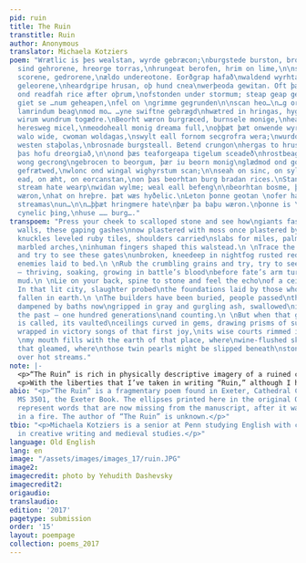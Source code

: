 ```yaml
---
pid: ruin
title: The Ruin
transtitle: Ruin
author: Anonymous
translator: Michaela Kotziers
poem: "Wrætlic is þes wealstan, wyrde gebræcon;\nburgstede burston, brosnað enta geweorc.\nHrofas
  sind gehrorene, hreorge torras,\nhrungeat berofen, hrim on lime,\n\nscearde scurbeorge
  scorene, gedrorene,\nældo undereotone. Eorðgrap hafað\nwaldend wyrhtan forweorone,
  geleorene,\nheardgripe hrusan, oþ hund cnea\nwerþeoda gewitan. Oft þæs wag gebad\n\nræghar
  ond readfah rice æfter oþrum,\nofstonden under stormum; steap geap gedreas.\nWonað
  giet se …num geheapen,\nfel on \ngrimme gegrunden\n\nscan heo…\n…g orþonc ærsceaft\n...g
  lamrindum beag\nmod mo… …yne swiftne gebrægd\nhwætred in hringas, hygerof gebond\n\nweallwalan
  wirum wundrum togædre.\nBeorht wæron burgræced, burnsele monige,\nheah horngestreon,
  heresweg micel,\nmeodoheall monig dreama full,\noþþæt þæt onwende wyrd seo swiþe.\n\nCrungon
  walo wide, cwoman woldagas,\nswylt eall fornom secgrofra wera;\nwurdon hyra wigsteal
  westen staþolas,\nbrosnade burgsteall. Betend crungon\nhergas to hrusan. Forþon
  þas hofu dreorgiað,\n\nond þæs teaforgeapa tigelum sceadeð\nhrostbeages hrof. Hryre
  wong gecrong\ngebrocen to beorgum, þær iu beorn monig\nglædmod ond goldbeorht gleoma
  gefrætwed,\nwlonc ond wingal wighyrstum scan;\n\nseah on sinc, on sylfor, on searogimmas,\non
  ead, on æht, on eorcanstan,\non þas beorhtan burg bradan rices.\nStanhofu stodan,
  stream hate wearp\nwidan wylme; weal eall befeng\n\nbeorhtan bosme, þær þa baþu
  wæron,\nhat on hreþre. þæt wæs hyðelic.\nLeton þonne geotan \nofer harne stan hate
  streamas\nun…\n\n…þþæt hringmere hate\nþær þa baþu wæron.\nþonne is \n…re; þæt is
  cynelic þing,\nhuse …… burg…."
transpoem: "Press your cheek to scalloped stone and see how\ngiants fastened these
  walls, these gaping gashes\nnow plastered with moss once plastered by hands:\n \nhow
  knuckles leveled ruby tiles, shoulders carried\nslabs for miles, palms moonscooped
  marbled arches,\ninhuman fingers shaped this walstead.\n \nTrace the crooked gables
  and try to see these gates\nunbroken, kneedeep in nightfog rusted red and\nblanketing
  enemies laid to bed.\n \nRub the crumbling grains and try, try to see these walls\nuntouched
  — thriving, soaking, growing in battle’s blood\nbefore fate’s arm turned iron to
  mud.\n \nLie on your back, spine to stone and feel the echo\nof a ceiling crashed.
  In that lit city, slaughter probed\nthe foundations laid by those who by then too\nhad
  fallen in earth.\n \nThe builders have been buried, people passed\nthrough a grave
  dampened by baths now\ngripped in gray and gurgling ash, swallowed\nin wells of
  the past — one hundred generations\nand counting.\n \nBut when that goldbright hall
  is called, its vaulted\nceilings curved in gems, drawing prisms of sun, its\nwarriors
  wrapped in victory songs of that first joy,\nits wise courts rimmed in newgreen,\n
  \nmy mouth fills with the earth of that place, where\nwine-flushed skin and floods
  that gleamed, where\nthose twin pearls might be slipped beneath\nstony shadows shading
  over hot streams."
note: |-
  <p>“The Ruin” is rich in physically descriptive imagery of a ruined city. The exact location of the city alluded to, and whether it is in fact an actual city and not a spiritual metaphor constructed by the poet, is still debated by scholars. The belief that “The Ruin’s” author was inspired by Bath or another Roman scene guides us to imagine the author as someone in awe of the accomplishments of the master builders of ancient Rome; it is from this perspective that I wrote my own translation. Rather than viewing the city as a metaphor for the human body (which is not uncommon among medieval Christian texts) and exploring the poem as one with a moralizing, religious theme, I chose to wade through the emotions of reimagining a site that has been lost. The speaker of my poem asks what it means to yearn for a time that was never her own, to stand at the site of a sunken past.</p>
  <p>With the liberties that I’ve taken in writing “Ruin,” although I have attempted to echo the speaker’s meditative mood, my poem is more aptly called an adaptation than a translation, in terms of both content and form. An individual line of Old English poetry consists of two half-lines, where each half-line has two accented syllables, and the two half lines are bound together by alliteration of the accented syllables. While I did not consistently employ half-lines, alliteration and its coincidence with accented syllables was important in crafting the sound of this poem. One thing that I find most wonderful about Old English is its creation of new words through kennings and compounds, and in response I created original compounds in my translation.</p>
abio: "<p>“The Ruin” is a fragmentary poem found in Exeter, Cathedral Chapter Library,
  MS 3501, the Exeter Book. The ellipses printed here in the original Old English
  represent words that are now missing from the manuscript, after it was scorched
  in a fire. The author of “The Ruin” is unknown.</p>"
tbio: "<p>Michaela Kotziers is a senior at Penn studying English with concentrations
  in creative writing and medieval studies.</p>"
language: Old English
lang: en
image: "/assets/images/images_17/ruin.JPG"
image2:
imagecredit: photo by Yehudith Dashevsky
imagecredit2:
origaudio:
translaudio:
edition: '2017'
pagetype: submission
order: '15'
layout: poempage
collection: poems_2017
---
```


